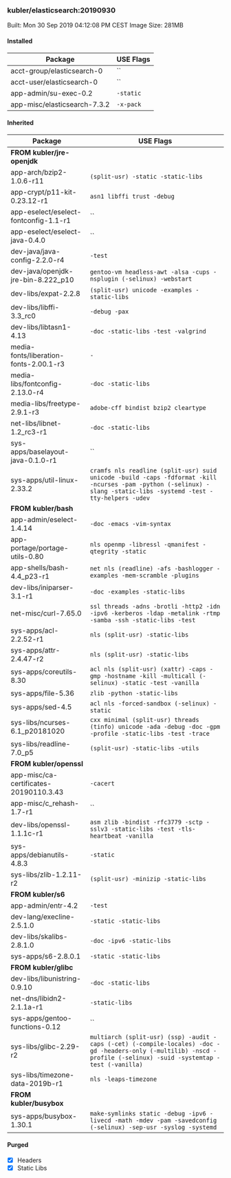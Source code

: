 ### kubler/elasticsearch:20190930

Built: Mon 30 Sep 2019 04:12:08 PM CEST
Image Size: 281MB

#### Installed
Package | USE Flags
--------|----------
acct-group/elasticsearch-0 | ``
acct-user/elasticsearch-0 | ``
app-admin/su-exec-0.2 | `-static`
app-misc/elasticsearch-7.3.2 | `-x-pack`
#### Inherited
Package | USE Flags
--------|----------
**FROM kubler/jre-openjdk** |
app-arch/bzip2-1.0.6-r11 | `(split-usr) -static -static-libs`
app-crypt/p11-kit-0.23.12-r1 | `asn1 libffi trust -debug`
app-eselect/eselect-fontconfig-1.1-r1 | ``
app-eselect/eselect-java-0.4.0 | ``
dev-java/java-config-2.2.0-r4 | `-test`
dev-java/openjdk-jre-bin-8.222_p10 | `gentoo-vm headless-awt -alsa -cups -nsplugin (-selinux) -webstart`
dev-libs/expat-2.2.8 | `(split-usr) unicode -examples -static-libs`
dev-libs/libffi-3.3_rc0 | `-debug -pax`
dev-libs/libtasn1-4.13 | `-doc -static-libs -test -valgrind`
media-fonts/liberation-fonts-2.00.1-r3 | `-`
media-libs/fontconfig-2.13.0-r4 | `-doc -static-libs`
media-libs/freetype-2.9.1-r3 | `adobe-cff bindist bzip2 cleartype`
net-libs/libnet-1.2_rc3-r1 | `-doc -static-libs`
sys-apps/baselayout-java-0.1.0-r1 | ``
sys-apps/util-linux-2.33.2 | `cramfs nls readline (split-usr) suid unicode -build -caps -fdformat -kill -ncurses -pam -python (-selinux) -slang -static-libs -systemd -test -tty-helpers -udev`
**FROM kubler/bash** |
app-admin/eselect-1.4.14 | `-doc -emacs -vim-syntax`
app-portage/portage-utils-0.80 | `nls openmp -libressl -qmanifest -qtegrity -static`
app-shells/bash-4.4_p23-r1 | `net nls (readline) -afs -bashlogger -examples -mem-scramble -plugins`
dev-libs/iniparser-3.1-r1 | `-doc -examples -static-libs`
net-misc/curl-7.65.0 | `ssl threads -adns -brotli -http2 -idn -ipv6 -kerberos -ldap -metalink -rtmp -samba -ssh -static-libs -test`
sys-apps/acl-2.2.52-r1 | `nls (split-usr) -static-libs`
sys-apps/attr-2.4.47-r2 | `nls (split-usr) -static-libs`
sys-apps/coreutils-8.30 | `acl nls (split-usr) (xattr) -caps -gmp -hostname -kill -multicall (-selinux) -static -test -vanilla`
sys-apps/file-5.36 | `zlib -python -static-libs`
sys-apps/sed-4.5 | `acl nls -forced-sandbox (-selinux) -static`
sys-libs/ncurses-6.1_p20181020 | `cxx minimal (split-usr) threads (tinfo) unicode -ada -debug -doc -gpm -profile -static-libs -test -trace`
sys-libs/readline-7.0_p5 | `(split-usr) -static-libs -utils`
**FROM kubler/openssl** |
app-misc/ca-certificates-20190110.3.43 | `-cacert`
app-misc/c_rehash-1.7-r1 | ``
dev-libs/openssl-1.1.1c-r1 | `asm zlib -bindist -rfc3779 -sctp -sslv3 -static-libs -test -tls-heartbeat -vanilla`
sys-apps/debianutils-4.8.3 | `-static`
sys-libs/zlib-1.2.11-r2 | `(split-usr) -minizip -static-libs`
**FROM kubler/s6** |
app-admin/entr-4.2 | `-test`
dev-lang/execline-2.5.1.0 | `-static -static-libs`
dev-libs/skalibs-2.8.1.0 | `-doc -ipv6 -static-libs`
sys-apps/s6-2.8.0.1 | `-static -static-libs`
**FROM kubler/glibc** |
dev-libs/libunistring-0.9.10 | `-doc -static-libs`
net-dns/libidn2-2.1.1a-r1 | `-static-libs`
sys-apps/gentoo-functions-0.12 | ``
sys-libs/glibc-2.29-r2 | `multiarch (split-usr) (ssp) -audit -caps (-cet) (-compile-locales) -doc -gd -headers-only (-multilib) -nscd -profile (-selinux) -suid -systemtap -test (-vanilla)`
sys-libs/timezone-data-2019b-r1 | `nls -leaps-timezone`
**FROM kubler/busybox** |
sys-apps/busybox-1.30.1 | `make-symlinks static -debug -ipv6 -livecd -math -mdev -pam -savedconfig (-selinux) -sep-usr -syslog -systemd`
#### Purged
- [x] Headers
- [x] Static Libs
